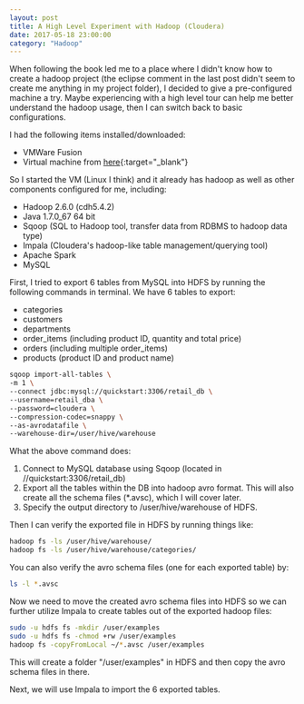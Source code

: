 ```yaml
---
layout: post
title: A High Level Experiment with Hadoop (Cloudera)
date: 2017-05-18 23:00:00
category: "Hadoop"
---
```


When following the book led me to a place where I didn't know how to create a hadoop project (the eclipse comment in the last post didn't seem to create me anything in my project folder), I decided to give a pre-configured machine a try. Maybe experiencing with a high level tour can help me better understand the hadoop usage, then I can switch back to basic configurations.

I had the following items installed/downloaded:

* VMWare Fusion
* Virtual machine from [here](https://downloads.cloudera.com/demo_vm/virtualbox/cloudera-quickstart-vm-5.4.2-0-virtualbox.zip){:target="_blank"}

So I started the VM (Linux I think) and it already has hadoop as well as other components configured for me, including:

* Hadoop 2.6.0 (cdh5.4.2)
* Java 1.7.0_67 64 bit
* Sqoop (SQL to Hadoop tool, transfer data from RDBMS to hadoop data type)
* Impala (Cloudera's hadoop-like table management/querying tool)
* Apache Spark
* MySQL

First, I tried to export 6 tables from MySQL into HDFS by running the following commands in terminal. We have 6 tables to export:

* categories
* customers
* departments
* order_items (including product ID, quantity and total price)
* orders (including multiple order_items)
* products (product ID and product name)

```bash
sqoop import-all-tables \
-m 1 \
--connect jdbc:mysql://quickstart:3306/retail_db \
--username=retail_dba \
--password=cloudera \
--compression-codec=snappy \
--as-avrodatafile \
--warehouse-dir=/user/hive/warehouse
```

What the above command does:
1. Connect to MySQL database using Sqoop (located in //quickstart:3306/retail_db)
2. Export all the tables within the DB into hadoop avro format. This will also create all the schema files (*.avsc), which I will cover later.
3. Specify the output directory to /user/hive/warehouse of HDFS.

Then I can verify the exported file in HDFS by running things like:

```bash
hadoop fs -ls /user/hive/warehouse/
hadoop fs -ls /user/hive/warehouse/categories/
```

You can also verify the avro schema files (one for each exported table) by:

```bash
ls -l *.avsc
```

Now we need to move the created avro schema files into HDFS so we can further utilize Impala to create tables out of the exported hadoop files:

```bash
sudo -u hdfs fs -mkdir /user/examples
sudo -u hdfs fs -chmod +rw /user/examples
hadoop fs -copyFromLocal ~/*.avsc /user/examples
```

This will create a folder "/user/examples" in HDFS and then copy the avro schema files in there.

Next, we will use Impala to import the 6 exported tables.